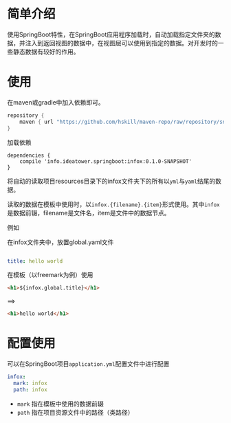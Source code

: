 # 简单介绍

使用SpringBoot特性，在SpringBoot应用程序加载时，自动加载指定文件夹的数据，并注入到返回视图的数据中，在视图层可以使用到指定的数据。对开发时的一些静态数据有较好的作用。

# 使用

在maven或gradle中加入依赖即可。

```gradle
repository {
    maven { url "https://github.com/hskill/maven-repo/raw/repository/snapshots" }
}
```

加载依赖
```
dependencies {
    compile 'info.ideatower.springboot:infox:0.1.0-SNAPSHOT'
}
```

将自动的读取项目resources目录下的infox文件夹下的所有以`yml`与`yaml`结尾的数据。

读取的数据在模板中使用时，以`infox.{filename}.{item}`形式使用。其中`infox`是数据前辍，filename是文件名，item是文件中的数据节点。

例如

在infox文件夹中，放置global.yaml文件

```yaml

title: hello world
```

在模板（以freemark为例）使用

```html
<h1>${infox.global.title}</h1>
```
==>
```html
<h1>hello world</h1>
```

# 配置使用

可以在SpringBoot项目`application.yml`配置文件中进行配置

```yaml
infox:
  mark: infox
  path: infox
```

- `mark` 指在模板中使用的数据前辍
- `path` 指在项目资源文件中的路径（类路径）